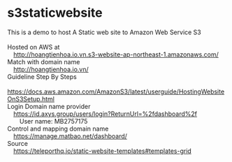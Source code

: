 # s3staticwebsite
This is a demo to host A Static web site to Amazon Web Service S3 </br></br>
Hosted on AWS at</br>
  &emsp;http://hoangtienhoa.io.vn.s3-website-ap-northeast-1.amazonaws.com/</br> 
Match with domain name</br>
&emsp;http://hoangtienhoa.io.vn/</br>
Guideline Step By Steps </br>
&emsp;https://docs.aws.amazon.com/AmazonS3/latest/userguide/HostingWebsiteOnS3Setup.html</br>
Login Domain name provider</br>
&emsp;https://id.axys.group/users/login?ReturnUrl=%2fdashboard%2f</br>
&emsp;&emsp;User name: MB2757175</br>
Control and mapping domain name</br>
&emsp;https://manage.matbao.net/dashboard/</br>
Source </br>
&emsp;https://teleporthq.io/static-website-templates#templates-grid</br>
